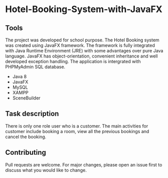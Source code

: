 # Hotel-Booking-System-with-JavaFX

## Tools
The project was developed for school purpose. The Hotel Booking system was created using JavaFX framework. The framework is fully integrated with Java Runtime 
Environment (JRE) with some advantages over pure Java language. JavaFX has object-orientation, convenient inheritance and well developed exception handling. 
The application is intergrated with PHPMyAdmin SQL database.

* Java 8
* JavaFX
* MySQL
* XAMPP
* SceneBuilder

## Task description
There is only one role user who is a customer. The main activities for customer include booking a room, view all the previous bookings and cancel the booking.


## Contributing 
Pull requests are welcome. For major changes, please open an issue first to discuss what you would like to change.
